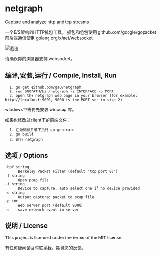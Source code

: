 # netgraph
Capture and analyze http and tcp streams

一个B/S架构的HTTP抓包工具。
抓包和组包使用 github.com/google/gopacket
前后端通信使用 golang.org/x/net/websocket

![截图](https://raw.githubusercontent.com/ga0/netgraph/master/screenshot.png)

请确保你的浏览器支持 websocket。

## 编译,安装,运行 / Compile, Install, Run

      1. go get github.com/ga0/netgraph
      2. run $GOPATH/bin/netgraph -i INTERFACE -p PORT
      3. open the netgraph web page in your browser (for example: http://localhost:9000, 9000 is the PORT set in step 2)

windows下需要先安装 winpcap 库。

如果你修改过client下的前端文件：

      1. 在源码根目录下执行 go generate
      2. go build
      3. 运行 netgraph

## 选项 / Options
    -bpf string
          Berkeley Packet Filter (default "tcp port 80")
    -f string
          Open pcap file
    -i string
          Device to capture, auto select one if no device provided
    -o string
          Output captured packet to pcap file
    -p int
          Web server port (default 9000)
    -s    save network event in server

## 说明 / License

This project is licensed under the terms of the MIT license.

有任何疑问请及时联系我，期待您的反馈。

